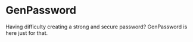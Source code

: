 # GenPassword
Having difficulty creating a strong and secure password? GenPassword is here just for that.
